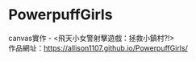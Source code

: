 # PowerpuffGirls
canvas實作 - <飛天小女警射擊遊戲：拯救小鎮村?!><br>
作品網址：https://allison1107.github.io/PowerpuffGirls/
